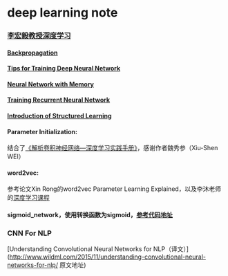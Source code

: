 # deep learning note

### [李宏毅教授深度学习](http://speech.ee.ntu.edu.tw/~tlkagk/courses_MLSD15_2.html '课程地址')

#### [Backpropagation](http://speech.ee.ntu.edu.tw/~tlkagk/courses/MLDS_2015_2/Lecture/DNN%20backprop.ecm.mp4/index.html '反向传播')

#### [Tips for Training Deep Neural Network](http://speech.ee.ntu.edu.tw/~tlkagk/courses/MLDS_2015_2/Lecture/Deep%20More%20(v2).ecm.mp4/index.html '训练神经网络的提示')

#### [Neural Network with Memory](http://speech.ee.ntu.edu.tw/~tlkagk/courses/MLDS_2015_2/Lecture/RNN%20(v4).ecm.mp4/index.html '记忆神经网络')

#### [Training Recurrent Neural Network](http://speech.ee.ntu.edu.tw/~tlkagk/courses/MLDS_2015_2/Lecture/RNN%20training%20(v6).ecm.mp4/index.html '训练循环神经网络')

#### [Introduction of Structured Learning](http://speech.ee.ntu.edu.tw/~tlkagk/courses/MLDS_2015_2/Lecture/Structured%20Introduction%20(v2).ecm.mp4/index.html '结构化学习介绍')

#### Parameter Initialization:
结合了[《解析卷积神经网络—深度学习实践手册》](http://lamda.nju.edu.cn/weixs/book/CNN_book.html '解析卷积神经网络—深度学习实践手册')，感谢作者魏秀参（Xiu-Shen WEI）

#### word2vec: 
参考论文Xin Rong的word2vec Parameter Learning Explained，以及李沐老师的[深度学习课程](http://zh.gluon.ai/chapter_natural-language-processing/index.html '李沐深度学习课程')

#### sigmoid_network，使用转换函数为sigmoid，[参考代码地址](https://github.com/mnielsen/neural-networks-and-deep-learning)

### CNN For NLP
[Understanding Convolutional Neural Networks for NLP（译文）](http://www.wildml.com/2015/11/understanding-convolutional-neural-networks-for-nlp/ 原文地址)
